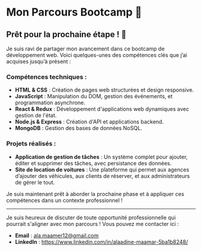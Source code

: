 # Mon Parcours Bootcamp 🚀

## Prêt pour la prochaine étape ! 💼

Je suis ravi de partager mon avancement dans ce bootcamp de développement web. Voici quelques-unes des compétences clés que j’ai acquises jusqu’à présent :

### Compétences techniques :
- **HTML & CSS** : Création de pages web structurées et design responsive.
- **JavaScript** : Manipulation du DOM, gestion des événements, et programmation asynchrone.
- **React & Redux** : Développement d'applications web dynamiques avec gestion de l'état.
- **Node.js & Express** : Création d'API et applications backend.
- **MongoDB** : Gestion des bases de données NoSQL.
  
### Projets réalisés :
- **Application de gestion de tâches** : Un système complet pour ajouter, éditer et supprimer des tâches, avec persistance des données.
- **Site de location de voitures** : Une plateforme qui permet aux agences d’ajouter des véhicules, aux clients de réserver, et aux administrateurs de gérer le tout.

Je suis maintenant prêt à aborder la prochaine phase et à appliquer ces compétences dans un contexte professionnel !

---

Je suis heureux de discuter de toute opportunité professionnelle qui pourrait s'aligner avec mon parcours ! Vous pouvez me contacter ici :
- **Email** : ala.maamer12@gmail.com
- **LinkedIn** : https://www.linkedin.com/in/alaadine-maamar-5ba1b8248/
